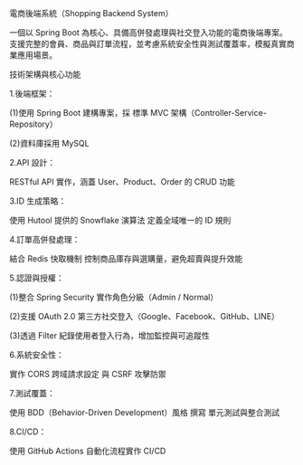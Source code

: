 電商後端系統（Shopping Backend System）

一個以 Spring Boot 為核心、具備高併發處理與社交登入功能的電商後端專案。支援完整的會員、商品與訂單流程，並考慮系統安全性與測試覆蓋率，模擬真實商業應用場景。

技術架構與核心功能

1.後端框架：

(1)使用 Spring Boot 建構專案，採 標準 MVC 架構（Controller-Service-Repository）

(2)資料庫採用 MySQL
	
2.API 設計：

RESTful API 實作，涵蓋 User、Product、Order 的 CRUD 功能
	
3.ID 生成策略：

使用 Hutool 提供的 Snowflake 演算法 定義全域唯一的 ID 規則

4.訂單高併發處理：

結合 Redis 快取機制 控制商品庫存與選購量，避免超賣與提升效能

5.認證與授權：

(1)整合 Spring Security 實作角色分級（Admin / Normal）

(2)支援 OAuth 2.0 第三方社交登入（Google、Facebook、GitHub、LINE）

(3)透過 Filter 紀錄使用者登入行為，增加監控與可追蹤性

6.系統安全性：

實作 CORS 跨域請求設定 與 CSRF 攻擊防禦

7.測試覆蓋：

使用 BDD（Behavior-Driven Development）風格 撰寫 單元測試與整合測試
	
8.CI/CD：

使用 GitHub Actions 自動化流程實作 CI/CD

